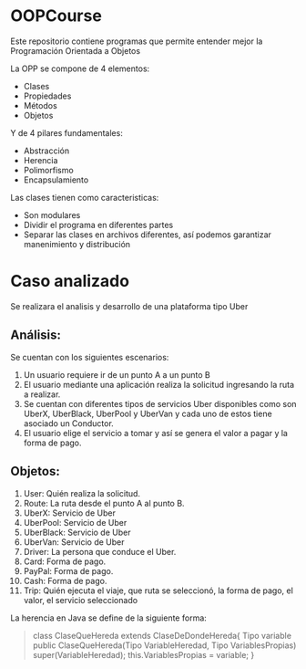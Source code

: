 # OOPCourse
Este repositorio contiene programas que permite entender mejor la Programación Orientada a Objetos

La OPP se compone de 4 elementos:
- Clases
- Propiedades
- Métodos
- Objetos

Y de 4 pilares fundamentales:
- Abstracción
- Herencia
- Polimorfismo
- Encapsulamiento

Las clases tienen como caracteristicas:
- Son modulares
- Dividir el programa en diferentes partes
- Separar las clases en archivos diferentes, así podemos garantizar manenimiento y distribución

# Caso analizado
Se realizara el analisis y desarrollo de una plataforma tipo Uber

## Análisis:

Se cuentan con los siguientes escenarios:

1. Un usuario requiere ir de un punto A a un punto B
2. El usuario mediante una aplicación realiza la solicitud ingresando la ruta a realizar.
3. Se cuentan con diferentes tipos de servicios Uber disponibles como son UberX, UberBlack, UberPool y UberVan y cada uno de estos tiene asociado un Conductor.
4. El usuario elige el servicio a tomar y así se genera el valor a pagar y la forma de pago.

## Objetos:

1. User: Quién realiza la solicitud.
2. Route: La ruta desde el punto A al punto B.
3. UberX: Servicio de Uber
4. UberPool: Servicio de Uber
5. UberBlack: Servicio de Uber
6. UberVan: Servicio de Uber
7. Driver: La persona que conduce el Uber.
8. Card: Forma de pago.
9. PayPal: Forma de pago.
10. Cash: Forma de pago.
11. Trip: Quién ejecuta el viaje, que ruta se seleccionó, la forma de pago, el valor, el servicio seleccionado

La herencia en Java se define de la siguiente forma:
> class ClaseQueHereda extends ClaseDeDondeHereda{
   Tipo variable
   public ClaseQueHereda(Tipo VariableHeredad, Tipo VariablesPropias)
   super(VariableHeredad);
   this.VariablesPropias = variable;
   }

